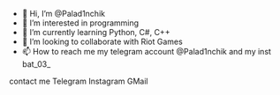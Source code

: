 - 👋 Hi, I’m @Palad1nchik
- 👀 I’m interested in programming
- 🌱 I’m currently learning Python, C#, C++
- 💞️ I’m looking to collaborate with Riot Games
- 📫 How to reach me my telegram account @Palad1nchik and my inst bat_03_





contact me
Telegram Instagram GMail
